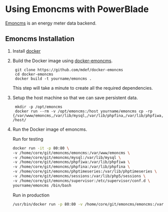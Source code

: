 Using Emoncms with PowerBlade
=================================================

[Emoncms](http://emoncms.org/site/home) is an energy meter data backend.


Emoncms Installation
--------------------

1. Install [docker](http://docs.docker.com/engine/installation/)

2. Build the Docker image using [docker-emoncms](https://github.com/mdef/docker-emoncms).

        git clone https://github.com/mdef/docker-emoncms
        cd docker-emoncms
        docker build -t yourname/emoncms .
        
    This step will take a minute to create all the required dependencies.

3. Setup the host machine so that we can save persistent data.

        mkdir -p /opt/emoncms
        docker run --rm -v /opt/emoncms:/host yourname/emoncms cp -rp {/var/www/emoncms,/var/lib/mysql,/var/lib/phpfina,/var/lib/phpfiwa,/var/lib/phptimeseries} /host/

4. Run the Docker image of emoncms.

    Run for testing
    ```bash
    docker run -it -p 80:80 \
    -v /home/core/git/emoncms/emoncms:/var/www/emoncms \ 
    -v /home/core/git/emoncms/mysql:/var/lib/mysql \
    -v /home/core/git/emoncms/phpfiwa:/var/lib/phpfiwa \
    -v /home/core/git/emoncms/phpfina:/var/lib/phpfina \
    -v /home/core/git/emoncms/phptimeseries:/var/lib/phptimeseries \
    -v /home/core/git/emoncms/sessions:/var/lib/php5/sessions \
    -v /home/core/git/emoncms/supervisor:/etc/supervisor/conf.d \
    yourname/emoncms /bin/bash 
    ```

    Run in production
    ```bash
    /usr/bin/docker run -p 80:80 -v /home/core/git/emoncms/emoncms:/var/www/emoncms -v /home/core/git/emoncms/mysql:/var/lib/mysql -v /home/core/git/emoncms/phpfiwa:/var/lib/phpfiwa -v /home/core/git/emoncms/phpfina:/var/lib/phpfina -v /home/core/git/emoncms/phptimeseries:/var/lib/phptimeseries -v /home/core/git/emoncms/sessions:/var/lib/php5/sessions -v /home/core/git/emoncms/supervisor:/etc/supervisor/conf.d yourname/emoncms /usr/bin/supervisord -n -c /etc/supervisor/supervisord.conf
    ```

